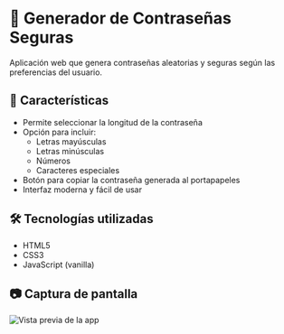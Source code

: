# 🔐 Generador de Contraseñas Seguras

Aplicación web que genera contraseñas aleatorias y seguras según las preferencias del usuario.

## 🚀 Características

- Permite seleccionar la longitud de la contraseña
- Opción para incluir:
  - Letras mayúsculas
  - Letras minúsculas
  - Números
  - Caracteres especiales
- Botón para copiar la contraseña generada al portapapeles
- Interfaz moderna y fácil de usar

## 🛠️ Tecnologías utilizadas

- HTML5
- CSS3
- JavaScript (vanilla)

## 📷 Captura de pantalla
![Vista previa de la app](./img/preview.png)
